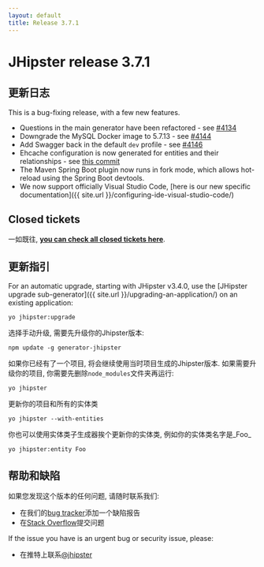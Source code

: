 ```yaml
---
layout: default
title: Release 3.7.1
---
```


JHipster release 3.7.1
==================

更新日志
----------

This is a bug-fixing release, with a few new features.

- Questions in the main generator have been refactored - see [#4134](https://github.com/jhipster/generator-jhipster/pull/4134)
- Downgrade the MySQL Docker image to 5.7.13 - see [#4144](https://github.com/jhipster/generator-jhipster/pull/4144)
- Add Swagger back in the default `dev` profile - see [#4146](https://github.com/jhipster/generator-jhipster/pull/4146)
- Ehcache configuration is now generated for entities and their relationships - see [this commit](https://github.com/jhipster/generator-jhipster/commit/d8477598334c133ff86b7a2b6999803f8fdd5a8d)
- The Maven Spring Boot plugin now runs in fork mode, which allows hot-reload using the Spring Boot devtools.
- We now support officially Visual Studio Code, [here is our new specific documentation]({{ site.url }}/configuring-ide-visual-studio-code/)

Closed tickets
------------
一如既往, __[you can check all closed tickets here](https://github.com/jhipster/generator-jhipster/issues?q=milestone%3A3.7.1+is%3Aclosed)__.

更新指引
------------

For an automatic upgrade, starting with JHipster v3.4.0, use the [JHipster upgrade sub-generator]({{ site.url }}/upgrading-an-application/) on an existing application:

```
yo jhipster:upgrade
```

选择手动升级, 需要先升级你的Jhipster版本:

```
npm update -g generator-jhipster
```

如果你已经有了一个项目, 将会继续使用当时项目生成的Jhipster版本.
如果需要升级你的项目, 你需要先删除`node_modules`文件夹再运行:

```
yo jhipster
```

更新你的项目和所有的实体类

```
yo jhipster --with-entities
```

你也可以使用实体类子生成器挨个更新你的实体类, 例如你的实体类名字是_Foo_

```
yo jhipster:entity Foo
```

帮助和缺陷
--------------

如果您发现这个版本的任何问题, 请随时联系我们:

- 在我们的[bug tracker](https://github.com/jhipster/generator-jhipster/issues?state=open)添加一个缺陷报告
- 在[Stack Overflow](http://stackoverflow.com/tags/jhipster/info)提交问题

If the issue you have is an urgent bug or security issue, please:

- 在推特上联系[@jhipster](https://twitter.com/jhipster)
